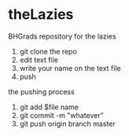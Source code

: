 # theLazies
BHGrads repository for the lazies


1. git clone the repo
2. edit text file
3. write your name on the text file 
4. push

the pushing process
1. git add $file name
2. git commit -m "whatever"
3. git push origin branch master
